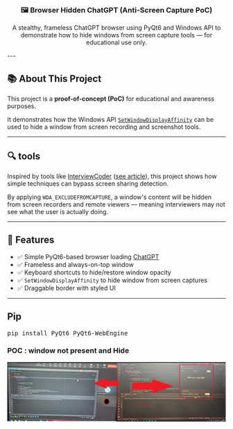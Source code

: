 
<h3 align="center">🖼️ Browser Hidden ChatGPT (Anti-Screen Capture PoC)</h3>


<p align="center">
  A stealthy, frameless ChatGPT browser using PyQt6 and Windows API to demonstrate how to hide windows from screen capture tools — for educational use only.
</p>
---

## 📚 About This Project

This project is a **proof-of-concept (PoC)** for educational and awareness purposes.

It demonstrates how the Windows API [`SetWindowDisplayAffinity`](https://learn.microsoft.com/en-us/windows/win32/api/winuser/nf-winuser-setwindowdisplayaffinity) can be used to hide a window from screen recording and screenshot tools.

---

## 🔍 tools

Inspired by tools like [InterviewCoder](https://www.interviewcoder.co/) ([see article](https://www.cnbc.com/2025/03/09/google-ai-interview-coder-cheat.html)), this project shows how simple techniques can bypass screen sharing detection.

By applying `WDA_EXCLUDEFROMCAPTURE`, a window's content will be hidden from screen recorders and remote viewers — meaning interviewers may not see what the user is actually doing.

---

## 🔧 Features

- ✅ Simple PyQt6-based browser loading [ChatGPT](https://chatgpt.com/)
- ✅ Frameless and always-on-top window
- ✅ Keyboard shortcuts to hide/restore window opacity
- ✅ `SetWindowDisplayAffinity` to hide window from screen captures
- ✅ Draggable border with styled UI

---
## Pip
<pre>
pip install PyQt6 PyQt6-WebEngine
</pre>

<h3>POC : window not present and Hide</h3>
<img src="https://github.com/idanless/Anti-Screen-Capture-window/blob/main/img/poc.jpg?raw=true" alt="Example 1">

